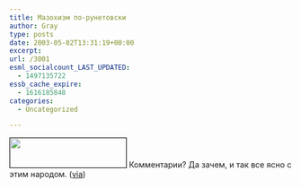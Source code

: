 ```yaml
---
title: Мазохизм по-рунетовски
author: Gray
type: posts
date: 2003-05-02T13:31:19+00:00
excerpt:
url: /3001
esml_socialcount_LAST_UPDATED:
  - 1497135722
essb_cache_expire:
  - 1616185848
categories:
  - Uncategorized

---
```








<img src="https://i2.wp.com/www.searchengines.ru/blog/images/nop.gif?resize=207%2C53" width="207" height="53" alt="" border="1" data-recalc-dims="1" />  
Комментарии? Да зачем, и так все ясно с этим народом.  
(<a href="http://provider.net.ru/" target="_blank">via</a>)